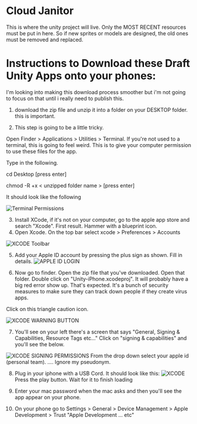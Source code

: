 # Cloud Janitor 

This is where the unity project will live. Only the MOST RECENT resources must be put in here. So if new sprites or models are designed, the old ones must be removed and replaced. 




# Instructions to Download these Draft Unity Apps onto your phones:

I'm looking into making this download process smoother but i'm not going to focus on that until i really need to publish this. 

1) download the zip file and unzip it into a folder on your DESKTOP  folder. this is important.

2) This step is going to be a little tricky.

Open Finder > Applications > Utilities > Terminal. If you're not used to a terminal, this is going to feel weird. This is to give your computer permission to 
use these files for the app. 

Type in the following. 

cd Desktop [press enter]

chmod -R +x < unzipped folder name > [press enter]

It should look like the following

![Terminal Permissions](https://i.imgur.com/0ayXE2L.png)


3) Install XCode, if it's not on your computer, go to the apple app store and search "Xcode". First result. Hammer with a blueprint icon. 
4) Open Xcode. On the top bar select xcode > Preferences > Accounts 

![XCODE Toolbar](https://i.imgur.com/QzQzjyK.png)

5) Add your Apple ID account by pressing the plus sign as shown. Fill in details.
![APPLE ID LOGIN](https://i.imgur.com/NSZGfol.png)

6) Now go to finder. Open the zip file that you've downloaded. Open that folder. Double click on "Unity-iPhone.xcodeproj". It will probably have a 
big red error show up. That's expected. It's a bunch of security measures to make sure they can track down people if they create virus apps. 

Click on this triangle caution icon. 

![XCODE WARNING BUTTON](https://i.imgur.com/bynw0FK.png) 

7) You'll see on your left there's a screen that says "General, Signing & Capabilities, Resource Tags etc..."
Click on "signing & capabilities" and you'll see the below.

![XCODE SIGNING PERMISSIONS](https://i.imgur.com/xAmItcy.png)
From the drop down select your apple id (personal team). .... Ignore my pseudonym. 

8) Plug in your iphone with a USB Cord. 
It should look like this:
![XCODE](https://i.imgur.com/DwMZuVW.png)
Press the play button. Wait for it to finish loading
9) Enter your mac password when the mac asks and then you'll see the app appear on your phone. 

10) On your phone go to Settings > General > Device Management > Apple Development > Trust "Apple Development ... etc"









